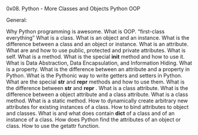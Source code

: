 0x08. Python - More Classes and Objects
Python
OOP

General:

Why Python programming is awesome.
What is OOP.
“first-class everything”
What is a class.
What is an object and an instance.
What is the difference between a class and an object or instance.
What is an attribute.
What are and how to use public, protected and private attributes.
What is self.
What is a method.
What is the special __init__ method and how to use it.
What is Data Abstraction, Data Encapsulation, and Information Hiding.
What is a property.
What is the difference between an attribute and a property in Python.
What is the Pythonic way to write getters and setters in Python.
What are the special __str__ and __repr__ methods and how to use them.
What is the difference between __str__ and __repr__ .
What is a class attribute.
What is the difference between a object attribute and a class attribute.
What is a class method.
What is a static method.
How to dynamically create arbitrary new attributes for existing instances of a class.
How to bind attributes to object and classes.
What is and what does contain __dict__ of a class and of an instance of a class.
How does Python find the attributes of an object or class.
How to use the getattr function.

